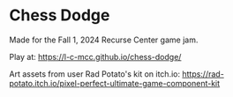 # Chess Dodge

Made for the Fall 1, 2024 Recurse Center game jam.

Play at: https://l-c-mcc.github.io/chess-dodge/

Art assets from user Rad Potato's kit on itch.io: https://rad-potato.itch.io/pixel-perfect-ultimate-game-component-kit
